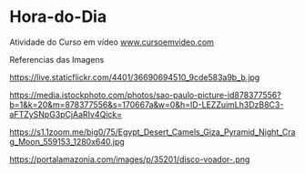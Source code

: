 # Hora-do-Dia




Atividade do Curso em vídeo
www.cursoemvideo.com

Referencias das Imagens

https://live.staticflickr.com/4401/36690694510_9cde583a9b_b.jpg

https://media.istockphoto.com/photos/sao-paulo-picture-id878377556?b=1&k=20&m=878377556&s=170667a&w=0&h=ID-LEZZuimLh3DzB8C3-aFTZySNpG3pCjAaRIv4Qick=

https://s1.1zoom.me/big0/75/Egypt_Desert_Camels_Giza_Pyramid_Night_Crag_Moon_559153_1280x640.jpg

https://portalamazonia.com/images/p/35201/disco-voador-.png